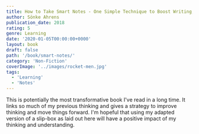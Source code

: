 ```yaml
---
title: How to Take Smart Notes - One Simple Technique to Boost Writing, Learning and Thinking – for Students, Academics and Nonfiction Book Writers
author: Sönke Ahrens
publication_date: 2018
rating: 5
genre: Learning
date: '2020-01-05T00:00:00+0000'
layout: book
draft: false
path: '/book/smart-notes/'
category: 'Non-Fiction'
coverImage: '../images/rocket-men.jpg'
tags:
  - 'Learning'
  - 'Notes'
---
```

This is potentially the most transformative book I've read in a long time. It links so much of my previous thinking and gives a strategy to improve thinking and move things forward. I'm hopeful that using my adapted version of a slip-box as laid out here will have a positive impact of my thinking and understanding.	